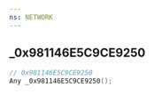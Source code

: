 ```yaml
---
ns: NETWORK
---
```

## _0x981146E5C9CE9250

```c
// 0x981146E5C9CE9250
Any _0x981146E5C9CE9250();
```

